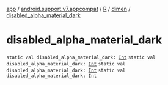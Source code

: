 [app](../../../index.md) / [android.support.v7.appcompat](../../index.md) / [R](../index.md) / [dimen](index.md) / [disabled_alpha_material_dark](.)

# disabled_alpha_material_dark

`static val disabled_alpha_material_dark: `[`Int`](https://kotlinlang.org/api/latest/jvm/stdlib/kotlin/-int/index.html)
`static val disabled_alpha_material_dark: `[`Int`](https://kotlinlang.org/api/latest/jvm/stdlib/kotlin/-int/index.html)
`static val disabled_alpha_material_dark: `[`Int`](https://kotlinlang.org/api/latest/jvm/stdlib/kotlin/-int/index.html)
`static val disabled_alpha_material_dark: `[`Int`](https://kotlinlang.org/api/latest/jvm/stdlib/kotlin/-int/index.html)